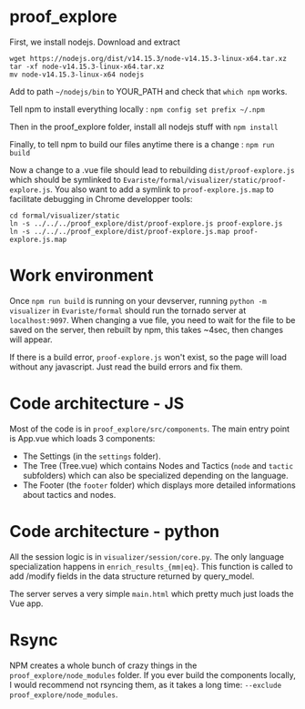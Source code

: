 # proof_explore

First, we install nodejs. Download and extract
```
wget https://nodejs.org/dist/v14.15.3/node-v14.15.3-linux-x64.tar.xz
tar -xf node-v14.15.3-linux-x64.tar.xz
mv node-v14.15.3-linux-x64 nodejs
```
Add to path `~/nodejs/bin` to YOUR_PATH and check that `which npm` works.

Tell npm to install everything locally :
```npm config set prefix ~/.npm```

Then in the proof_explore folder, install all nodejs stuff with
`npm install`

Finally, to tell npm to build our files anytime there is a change :
`npm run build`

Now a change to a .vue file should lead to rebuilding `dist/proof-explore.js` which should be symlinked to `Evariste/formal/visualizer/static/proof-explore.js`. You also want to add a symlink to `proof-explore.js.map` to facilitate debugging in Chrome developper tools:
```
cd formal/visualizer/static
ln -s ../../../proof_explore/dist/proof-explore.js proof-explore.js
ln -s ../../../proof_explore/dist/proof-explore.js.map proof-explore.js.map
```

# Work environment
Once `npm run build` is running on your devserver, running `python -m visualizer` in `Evariste/formal` should run the tornado server at `localhost:9097`.
When changing a vue file, you need to wait for the file to be saved on the server, then rebuilt by npm, this takes ~4sec, then changes will appear.

If there is a build error, `proof-explore.js` won't exist, so the page will load without any javascript. Just read the build errors and fix them.

# Code architecture - JS
Most of the code is in `proof_explore/src/components`.
The main entry point is App.vue which loads 3 components:
- The Settings (in the `settings` folder).
- The Tree (Tree.vue) which contains Nodes and Tactics (`node` and `tactic` subfolders) which can also be specialized depending on the language.
- The Footer (the `footer` folder) which displays more detailed informations about tactics and nodes.

# Code architecture - python
All the session logic is in `visualizer/session/core.py`. The only language specialization happens in `enrich_results_{mm|eq}`.
This function is called to add /modify fields in the data structure returned by query_model.

The server serves a very simple `main.html` which pretty much just loads the Vue app.

# Rsync
NPM creates a whole bunch of crazy things in the `proof_explore/node_modules` folder. If you ever build the components locally,
I would recommend not rsyncing them, as it takes a long time: `--exclude proof_explore/node_modules`.